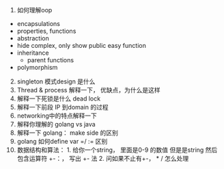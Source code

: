 1. 如何理解oop
- encapsulations
 - properties, functions
- abstraction
 - hide complex, only show public easy function 
- inheritance
    - parent functions 
- polymorphism
2. singleton 模式design 是什么
3. Thread & process 解释一下， 优缺点，为什么是这样
4. 解释一下死锁是什么 dead lock
5. 解释一下前段 IP 到domain 的过程
6. networking中的特点解释一下
7. 解释你理解的 golang vs java
8. 解释一下 golang： make side 的区别
9. golang 如何define var =/ := 区别
10.  数据结构和算法： 
    1. 给你一个string， 里面是0-9 的数值 但是是string 然后包含运算符 +-：， 写出 +- 法
    2. 问如果不止有+-， * / 怎么处理

